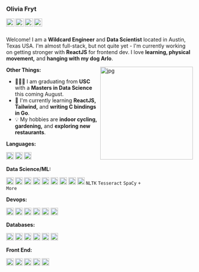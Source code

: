 ### Olivia Fryt

<a href="https://oliviafryt.com">
  <img align="left" alt="OliviaFryt.com" width="22px" src="https://em-content.zobj.net/thumbs/120/apple/354/mirror-ball_1faa9.png" />
</a>
<a href="https://github.com/frytoli/">
  <img align="left" alt="Github" width="22px" src="https://cdn.jsdelivr.net/npm/simple-icons@v3/icons/github.svg" />
</a>
<a href="https://huggingface.co/frytoli">
  <img align="left" alt="Hugging Face" width="22px" src="https://em-content.zobj.net/thumbs/120/apple/354/hugging-face_1f917.png" />
</a>
<a href="https://www.linkedin.com/in/olivia-fryt ">
  <img align="left" alt="Linkedin" width="22px" src="https://cdn.jsdelivr.net/npm/simple-icons@3.12.2/icons/linkedin.svg" />
</a>

<br />
<br />

Welcome! I am a **Wildcard Engineer** and **Data Scientist** located in Austin, Texas USA. I'm almost full-stack, but not quite yet - I'm currently working on getting stronger with **ReactJS** for frontend dev. I love **learning, physical movement,** and **hanging with my dog Arlo**.

<img align="right" alt="jpg" width="250px" src="https://media.giphy.com/media/l0K4mbH4lKBhAPFU4/giphy.gif" />

**Other Things:**

- 👩🏻‍🎓 I am graduating from **USC** with a **Masters in Data Science** this coming August.
- 🌱 I'm currently learning **ReactJS, Tailwind,** and **writing C bindings in Go**. 
- 💡 My hobbies are **indoor cycling, gardening,** and **exploring new restaurants**.




**Languages:**  

<code><img alt="Python" height="20" src="https://cdn.jsdelivr.net/npm/simple-icons@3.12.2/icons/python.svg"></code>
<code><img alt="Go" height="20" src="https://cdn.jsdelivr.net/npm/simple-icons@3.12.2/icons/go.svg"></code>
<code><img alt="R" height="20" src="https://cdn.jsdelivr.net/npm/simple-icons@3.12.2/icons/r.svg"></code>

**Data Science/ML:**

<code><img alt="Pytorch" height="20" src="https://cdn.jsdelivr.net/npm/simple-icons@3.12.2/icons/pytorch.svg"></code>
<code><img alt="Tensorflow" height="20" src="https://cdn.jsdelivr.net/npm/simple-icons@3.12.2/icons/tensorflow.svg"></code>
<code><img alt="ONNX" height="20" src="https://artwork.lfaidata.foundation/projects/onnx/icon/color/onnx-icon-color.png"></code>
<code><img alt="Hugging Face" height="20" src="https://i.pinimg.com/474x/ab/e9/0a/abe90a42361ea0252f8e5bec29e33b8a.jpg"></code>
<code><img alt="Numpy" height="20" src="https://cdn.jsdelivr.net/npm/simple-icons@3.12.2/icons/numpy.svg"></code>
<code><img alt="Scikit-Learn" height="20" src="https://cdn.jsdelivr.net/npm/simple-icons@3.12.2/icons/scikit-learn.svg"></code>
<code><img alt="Pandas" height="20" src="https://cdn.jsdelivr.net/npm/simple-icons@3.12.2/icons/pandas.svg"></code>
<code><img alt="OpenCV" height="20" src="https://static-00.iconduck.com/assets.00/opencv-icon-512x479-0siohxfm.png"></code>
<code><img alt="D3.js" height="20" src="https://cdn.jsdelivr.net/npm/simple-icons@3.12.2/icons/d3-dot-js.svg"></code>
<code>NLTK</code>
<code>Tesseract</code>
<code>SpaCy</code>
<code>+ More</code>

**Devops:**

<code><img alt="Docker" height="20" src="https://cdn.jsdelivr.net/npm/simple-icons@3.12.2/icons/docker.svg"></code>
<code><img alt="Bash" height="20" src="https://cdn.jsdelivr.net/npm/simple-icons@3.12.2/icons/gnubash.svg"></code>
<code><img alt="Linux" height="20" src="https://cdn.jsdelivr.net/npm/simple-icons@3.12.2/icons/linux.svg"></code>
<code><img alt="Git" height="20" src="https://cdn.jsdelivr.net/npm/simple-icons@3.12.2/icons/git.svg"></code>
<code><img alt="AWS" height="20" src="https://cdn.jsdelivr.net/npm/simple-icons@3.12.2/icons/amazonaws.svg"></code>
<code><img alt="GCP" height="20" src="https://cdn.jsdelivr.net/npm/simple-icons@3.12.2/icons/googlecloud.svg"></code>

**Databases:**

<code><img alt="ArangoDB" height="20" src="https://www.svgrepo.com/show/329972/arangodb.svg"></code>
<code><img alt="Firebase" height="20" src="https://cdn.jsdelivr.net/npm/simple-icons@3.12.2/icons/firebase.svg"></code>
<code><img alt="MongoDB" height="20" src="https://cdn.jsdelivr.net/npm/simple-icons@3.12.2/icons/mongodb.svg"></code>
<code><img alt="MySQL" height="20" src="https://cdn.jsdelivr.net/npm/simple-icons@3.12.2/icons/mysql.svg"></code>
<code><img alt="PostgreSQL" height="20" src="https://cdn.jsdelivr.net/npm/simple-icons@3.12.2/icons/postgresql.svg"></code>
<code><img alt="Neo4j" height="20" src="https://cdn.jsdelivr.net/npm/simple-icons@3.12.2/icons/neo4j.svg"></code>

**Front End:**

<code><img height="20" src="https://cdn.jsdelivr.net/npm/simple-icons@3.12.2/icons/react.svg"></code>
<code><img height="20" src="https://cdn.jsdelivr.net/npm/simple-icons@3.12.2/icons/css3.svg"></code>
<code><img height="20" src="https://cdn.jsdelivr.net/npm/simple-icons@3.12.2/icons/tailwindcss.svg"></code>
<code><img height="20" src="https://cdn.jsdelivr.net/npm/simple-icons@3.12.2/icons/html5.svg"></code>
<code><img height="20" src="https://cdn.jsdelivr.net/npm/simple-icons@3.12.2/icons/flask.svg"></code>
